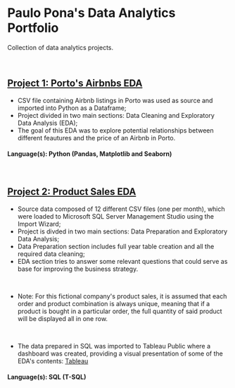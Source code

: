 # Paulo Pona's Data Analytics Portfolio

Collection of data analytics projects. 

<br />

## [Project 1: Porto's Airbnbs EDA](https://github.com/paulopona/porto-airbnbs-eda)

* CSV file containing Airbnb listings in Porto was used as source and imported into Python as a Dataframe;
* Project divided in two main sections: Data Cleaning and Exploratory Data Analysis (EDA);
* The goal of this EDA was to explore potential relationships between different feautures and the price of an Airbnb in Porto.

#### Language(s): Python (Pandas, Matplotlib and Seaborn)

<br />

## [Project 2: Product Sales EDA](https://github.com/paulopona/product-sales-eda)

* Source data composed of 12 different CSV files (one per month), which were loaded to Microsoft SQL Server Management Studio using the Import Wizard;
* Project is divded in two main sections: Data Preparation and Exploratory Data Analysis;
* Data Preparation section includes full year table creation and all the required data cleaning;
* EDA section tries to answer some relevant questions that could serve as base for improving the business strategy.

<br />

* Note: For this fictional company's product sales, it is assumed that each order and product combination is always unique, meaning that if a product is bought in a particular order, the full quantity of said product will be displayed all in one row. 

<br />

* The data prepared in SQL was imported to Tableau Public where a dashboard was created, providing a visual presentation of some of the EDA's contents: [Tableau](https://public.tableau.com/app/profile/paulop/viz/ProductSalesRevenue/ProductSalesRevenue)

#### Language(s): SQL (T-SQL)
